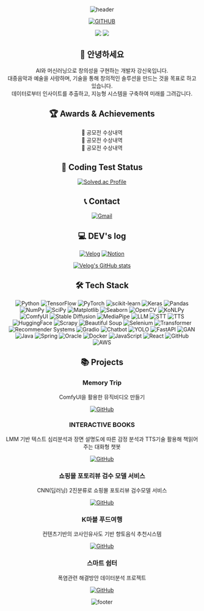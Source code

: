 <div align="center">

![header](https://capsule-render.vercel.app/api?type=waving&color=gradient&customColorList=24,23,22,21,20&height=300&section=header&text=AI%20Developer%20SINWOOK&fontSize=60&animation=fadeIn&fontAlignY=38&desc=Crafting%20Intelligence,%20Coding%20the%20Future&descAlignY=51&descAlign=62)

[![GITHUB](https://hits.seeyoufarm.com/api/count/incr/badge.svg?url=https%3A%2F%2Fgithub.com%2Fanzkanzk87&count_bg=%23FF69B4&title_bg=%23555555&icon=github.svg&icon_color=%23E7E7E7&title=GitHub&edge_flat=false)](https://github.com/anzkanzk87)

<img src="https://github-readme-stats.vercel.app/api?username=anzkanzk87&show_icons=true&theme=radical" />
<img src="https://github-readme-stats.vercel.app/api/top-langs/?username=anzkanzk87&layout=compact&theme=radical" />

## 👋 안녕하세요

AI와 머신러닝으로 창의성을 구현하는 개발자 강신욱입니다.  
대중음악과 예술을 사랑하며, 기술을 통해 창의적인 솔루션을 만드는 것을 목표로 하고 있습니다.  
데이터로부터 인사이트를 추출하고, 지능형 시스템을 구축하여 미래를 그려갑니다.

## 🏆 Awards & Achievements

🥇 공모전 수상내역  
🥈 공모전 수상내역  
🥉 공모전 수상내역  

## 🧮 Coding Test Status

[![Solved.ac Profile](http://mazassumnida.wtf/api/v2/generate_badge?boj=anzkanzk88)](https://solved.ac/anzkanzk88)

## 📞 Contact

[![Gmail](https://img.shields.io/badge/Gmail-EA4335?style=for-the-badge&logo=Gmail&logoColor=white)](mailto:anzkanzk88@gmail.com)

## 💻 DEV's log

[![Velog](https://img.shields.io/badge/velog-20C997?style=for-the-badge&logo=velog&logoColor=white)](https://velog.io/@anzkanzk88/posts)
[![Notion](https://img.shields.io/badge/Notion-000000?style=for-the-badge&logo=notion&logoColor=white)](https://www.notion.so/92acb205f97246fba025ea86bfc8f3a7)

[![Velog's GitHub stats](https://velog-readme-stats.vercel.app/api?name=anzkanzk88)](https://github.com/anzkanzk87/velog-readme-stats)

## 🛠 Tech Stack

![Python](https://img.shields.io/badge/Python-3776AB?style=for-the-badge&logo=Python&logoColor=white)
![TensorFlow](https://img.shields.io/badge/TensorFlow-FF6F00?style=for-the-badge&logo=TensorFlow&logoColor=white)
![PyTorch](https://img.shields.io/badge/PyTorch-EE4C2C?style=for-the-badge&logo=PyTorch&logoColor=white)
![scikit-learn](https://img.shields.io/badge/scikit--learn-F7931E?style=for-the-badge&logo=scikit-learn&logoColor=white)
![Keras](https://img.shields.io/badge/Keras-D00000?style=for-the-badge&logo=Keras&logoColor=white)
![Pandas](https://img.shields.io/badge/Pandas-150458?style=for-the-badge&logo=pandas&logoColor=white)
![NumPy](https://img.shields.io/badge/NumPy-013243?style=for-the-badge&logo=numpy&logoColor=white)
![SciPy](https://img.shields.io/badge/SciPy-8CAAE6?style=for-the-badge&logo=scipy&logoColor=white)
![Matplotlib](https://img.shields.io/badge/Matplotlib-11557c?style=for-the-badge&logo=python&logoColor=white)
![Seaborn](https://img.shields.io/badge/Seaborn-3776AB?style=for-the-badge&logo=python&logoColor=white)
![OpenCV](https://img.shields.io/badge/OpenCV-5C3EE8?style=for-the-badge&logo=opencv&logoColor=white)
![KoNLPy](https://img.shields.io/badge/KoNLPy-F7931E?style=for-the-badge&logo=python&logoColor=white)
![ComfyUI](https://img.shields.io/badge/ComfyUI-6B46C1?style=for-the-badge&logo=python&logoColor=white)
![Stable Diffusion](https://img.shields.io/badge/Stable%20Diffusion-5F4B8B?style=for-the-badge&logo=openai&logoColor=white)
![MediaPipe](https://img.shields.io/badge/MediaPipe-00A6D6?style=for-the-badge&logo=google&logoColor=white)
![LLM](https://img.shields.io/badge/LLM-008080?style=for-the-badge&logo=openai&logoColor=white)
![STT](https://img.shields.io/badge/STT-4285F4?style=for-the-badge&logo=google&logoColor=white)
![TTS](https://img.shields.io/badge/TTS-34A853?style=for-the-badge&logo=google&logoColor=white)
![HuggingFace](https://img.shields.io/badge/HuggingFace-FFCC00?style=for-the-badge&logo=Hugging-Face&logoColor=black)
![Scrapy](https://img.shields.io/badge/Scrapy-60A839?style=for-the-badge&logo=python&logoColor=white)
![Beautiful Soup](https://img.shields.io/badge/Beautiful%20Soup-43B02A?style=for-the-badge&logo=python&logoColor=white)
![Selenium](https://img.shields.io/badge/Selenium-43B02A?style=for-the-badge&logo=selenium&logoColor=white)
![Transformer](https://img.shields.io/badge/Transformer-FF6F00?style=for-the-badge&logo=tensorflow&logoColor=white)
![Recommender Systems](https://img.shields.io/badge/Recommender%20Systems-FF4088?style=for-the-badge&logo=python&logoColor=white)
![Gradio](https://img.shields.io/badge/Gradio-F9AB00?style=for-the-badge&logo=python&logoColor=white)
![Chatbot](https://img.shields.io/badge/Chatbot-0066FF?style=for-the-badge&logo=chatbot&logoColor=white)
![YOLO](https://img.shields.io/badge/YOLO-00FFFF?style=for-the-badge&logo=yolo&logoColor=black)
![FastAPI](https://img.shields.io/badge/FastAPI-009688?style=for-the-badge&logo=fastapi&logoColor=white)
![GAN](https://img.shields.io/badge/GAN-FF6F00?style=for-the-badge&logo=tensorflow&logoColor=white)
![Java](https://img.shields.io/badge/Java-007396?style=for-the-badge&logo=java&logoColor=white)
![Spring](https://img.shields.io/badge/Spring-6DB33F?style=for-the-badge&logo=Spring&logoColor=white)
![Oracle](https://img.shields.io/badge/Oracle-F80000?style=for-the-badge&logo=oracle&logoColor=white)
![Docker](https://img.shields.io/badge/Docker-2496ED?style=for-the-badge&logo=Docker&logoColor=white)
![JavaScript](https://img.shields.io/badge/JavaScript-F7DF1E?style=for-the-badge&logo=javascript&logoColor=black)
![React](https://img.shields.io/badge/React-61DAFB?style=for-the-badge&logo=react&logoColor=black)
![GitHub](https://img.shields.io/badge/GitHub-181717?style=for-the-badge&logo=github&logoColor=white)
![AWS](https://img.shields.io/badge/AWS-232F3E?style=for-the-badge&logo=Amazon-AWS&logoColor=white)

## 📚 Projects

### Memory Trip
ComfyUI을 활용한 뮤직비디오 만들기

[![GitHub](https://img.shields.io/badge/GitHub-181717?style=for-the-badge&logo=github&logoColor=white)](https://github.com/anzkanzk87/ai-image-generator)

### INTERACTIVE BOOKS
LMM 기반 텍스트 심리분석과 장면 설명도에 따른 감정 분석과 TTS기술 활용해 책읽어주는 대화형 챗봇

[![GitHub](https://img.shields.io/badge/GitHub-181717?style=for-the-badge&logo=github&logoColor=white)](https://github.com/anzkanzk87/nlp-chatbot)

### 쇼핑몰 포토리뷰 검수 모델 서비스
CNN(딥러닝) 2진분류로 쇼핑몰 포토리뷰 검수모델 서비스

[![GitHub](https://img.shields.io/badge/GitHub-181717?style=for-the-badge&logo=github&logoColor=white)](https://github.com/anzkanzk87/recommendation-system)

### K마블 푸드여행
컨텐츠기반의 코사인유사도 기반 향토음식 추천시스템

[![GitHub](https://img.shields.io/badge/GitHub-181717?style=for-the-badge&logo=github&logoColor=white)](https://github.com/anzkanzk87/ai-music-generator)

### 스마트 쉼터
폭염관련 해결방안 데이터분석 프로젝트

[![GitHub](https://img.shields.io/badge/GitHub-181717?style=for-the-badge&logo=github&logoColor=white)](https://github.com/anzkanzk87/ai-media-art)

![footer](https://capsule-render.vercel.app/api?type=waving&color=gradient&customColorList=24,23,22,21,20&height=100&section=footer)

</div>
